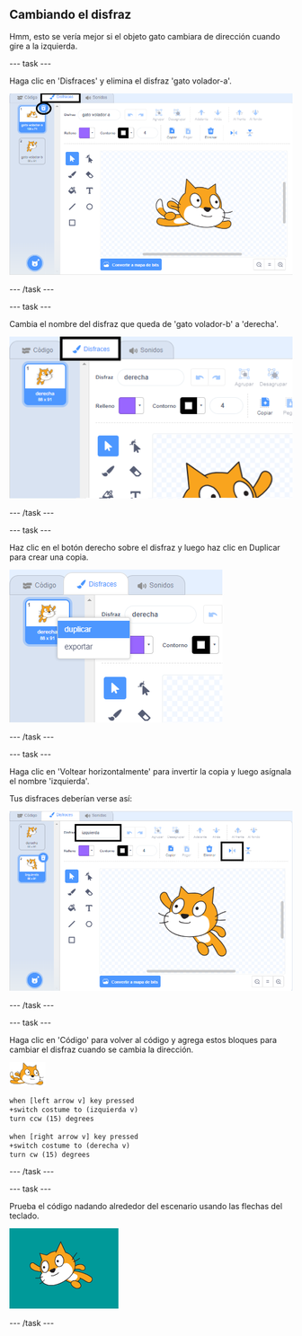 ## Cambiando el disfraz

Hmm, esto se vería mejor si el objeto gato cambiara de dirección cuando gire a la izquierda.

--- task ---

Haga clic en 'Disfraces' y elimina el disfraz 'gato volador-a'.

![pestañas de disfraces y borrar icono resaltado en el disfraz](images/swim-delete-a.png)

--- /task ---

--- task ---

Cambia el nombre del disfraz que queda de 'gato volador-b' a 'derecha'.

![nombre destacado en la pestaña de disfraces](images/swim-costume-right.png)

--- /task ---

--- task ---

Haz clic en el botón derecho sobre el disfraz y luego haz clic en Duplicar para crear una copia.

![menú de disfraz con doble resaltado](images/swim-costume-duplicate.png)

--- /task ---

--- task ---

Haga clic en 'Voltear horizontalmente' para invertir la copia y luego asígnala el nombre 'izquierda'.

Tus disfraces deberían verse así:

![nuevo disfraz que mira a la izquierda con icono y nombre resaltados](images/swim-costume-left.png)

--- /task ---

--- task ---

Haga clic en 'Código' para volver al código y agrega estos bloques para cambiar el disfraz cuando se cambia la dirección.

![objeto nadador](images/swimmer-sprite.png)

```blocks3
when [left arrow v] key pressed
+switch costume to (izquierda v)
turn ccw (15) degrees

when [right arrow v] key pressed
+switch costume to (derecha v)
turn cw (15) degrees
```

--- /task ---

--- task ---

Prueba el código nadando alrededor del escenario usando las flechas del teclado.

![objeto mirando a la izquierda](images/swim-test-left.png)

--- /task ---
